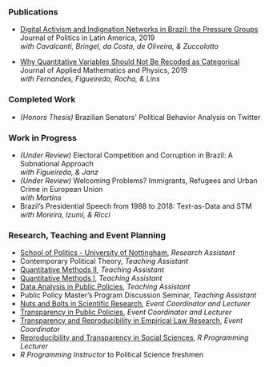 
### Publications
-	[Digital Activism and Indignation Networks in Brazil: the Pressure Groups](https://journals.sagepub.com/doi/pdf/10.1177/1866802X19840455)<br/>
  Journal of Politics in Latin America, 2019 <br/>
  _with Cavalcanti, Bringel, da Costa, de Oliveira, & Zuccolotto_ <br/>

-	[Why Quantitative Variables Should Not Be Recoded as Categorical](https://www.scirp.org/journal/paperinformation.aspx?paperid=93794)<br/>
  Journal of Applied Mathematics and Physics, 2019 <br/>
  _with Fernandes, Figueiredo, Rocha, & Lins_ <br/>

### Completed Work
-  _(Honors Thesis)_ Brazilian Senators' Political Behavior Analysis on Twitter</br>

### Work in Progress
-	_(Under Review)_ Electoral Competition and Corruption in Brazil: A Subnational Approach <br/>
  _with Figueiredo, & Janz_
- _(Under Review)_ Welcoming Problems? Immigrants, Refugees and Urban Crime in European Union <br/>
  _with Martins_
-	Brazil’s Presidential Speech from 1988 to 2018: Text-as-Data and STM <br/>
  _with Moreira, Izumi, & Ricci_

### Research, Teaching and Event Planning
- [School of Politics - University of Nottingham](https://www.nottingham.ac.uk/politics/), _Research Assistant_
-	Contemporary Political Theory, _Teaching Assistant_
  - [Quantitative Methods II](https://osf.io/vuaec/), _Teaching Assistant_
-	[Quantitative Methods I](https://osf.io/xm6b4/), _Teaching Assistant_
- [Data Analysis in Public Policies](https://osf.io/q3cdw/), _Teaching Assistant_
-	Public Policy Master’s Program Discussion Seminar, _Teaching Assistant_
-	[Nuts and Bolts in Scientific Research](https://osf.io/yjt8c/), _Event Coordinator and Lecturer_
-	[Transparency in Public Policies](https://osf.io/564nr/), _Event Coordinator and Lecturer_
-	[Transparency and Reproducibility in Empirical Law Research](https://osf.io/km67g/), _Event Coordinator_
-	[Reproducibility and Transparency in Social Sciences](https://osf.io/sncuf/), _R Programming Lecturer_
-	_R Programming Instructor_ to Political Science freshmen

